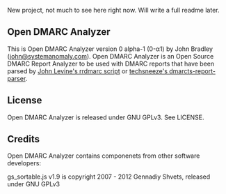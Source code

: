 New project, not much to see here right now. Will write a full readme later.

## Open DMARC Analyzer

This is Open DMARC Analyzer version 0 alpha-1 (0-α1) by John Bradley (john@systemanomaly.com). Open DMARC Analyzer is an Open Source DMARC Report Analyzer to be used with DMARC reports that have been parsed by [John Levine's rrdmarc script](http://www.taugh.com/rddmarc/) or [techsneeze's dmarcts-report-parser](https://github.com/techsneeze/dmarcts-report-parser).

## License

Open DMARC Analyzer is released under GNU GPLv3. See LICENSE.

## Credits

Open DMARC Analyzer contains componenets from other software developers:

gs_sortable.js v1.9 is copyright 2007 - 2012 Gennadiy Shvets, released under GNU GPLv3
